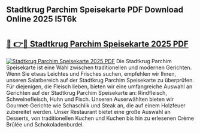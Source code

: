 ## Stadtkrug Parchim Speisekarte PDF Download Online 2025 I5T6k

# <h2><a href="http://gc6wh3i.nevu.top/?p=Stadtkrug+Parchim+Speisekarte">🔗 👉🔴 Stadtkrug Parchim Speisekarte 2025 PDF</a></h2>

[![Stadtkrug Parchim Speisekarte 2025 PDF](https://i.imgur.com/dBaPXMq.png)](http://gc6wh3i.nevu.top/?p=Stadtkrug+Parchim+Speisekarte)
Die Stadtkrug Parchim Speisekarte ist eine Wahl zwischen traditionellen und modernen Gerichten. Wenn Sie etwas Leichtes und Frisches suchen, empfehlen wir Ihnen, unseren Salatbereich auf der Stadtkrug Parchim Speisekarte zu überprüfen. Für diejenigen, die Fleisch lieben, bieten wir eine umfangreiche Auswahl an Gerichten auf der Stadtkrug Parchim Speisekarte an: Rindfleisch, Schweinefleisch, Huhn und Fisch. Unseren Auserwählten bieten wir Gourmet-Gerichte wie Schaschlik und Steak an, die auf einem Holzfeuer zubereitet werden. Unser Restaurant bietet eine große Auswahl an Desserts, von traditionellen Kuchen und Kuchen bis hin zu erlesenen Crème Brûlée und Schokoladenburdel.

